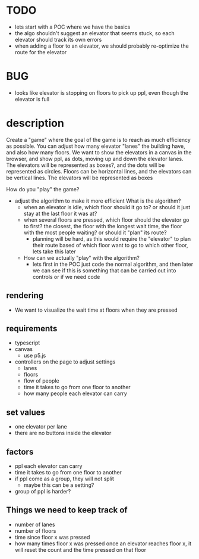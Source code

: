 # TODO
- lets start with a POC where we have the basics
- the algo shouldn't suggest an elevator that seems stuck, so each elevator should track its own errors
- when adding a floor to an elevator, we should probably re-optimize the route for the elevator

# BUG
- looks like elevator is stopping on floors to pick up ppl, even though the elevator is full


# description
Create a "game" where the goal of the game is to reach as much efficiency as possible. You can adjust how many elevator "lanes" the building have, and also how many floors.
We want to show the elevators in a canvas in the browser, and show ppl, as dots, moving up and down the elevator lanes. The elevators will be represented as boxes?, and the dots will be represented as circles.
Floors can be horizontal lines, and the elevators can be vertical lines. The elevators will be represented as boxes

How do you "play" the game?
- adjust the algorithm to make it more efficient
  What is the algorithm?
  - when an elevator is idle, which floor should it go to? or should it just stay at the last floor it was at?
  - when several floors are pressed, which floor should the elevator go to first?
    the closest, the floor with the longest wait time, the floor with the most people waiting? or should it "plan" its route?
    - planning will be hard, as this would require the "elevator" to plan their route based of which floor want to go to which other floor,
      lets take this later
  - How can we actually "play" with the algorithm?
    - lets first in the POC just code the normal algorithm, and then later we can see if this is something that can be carried out into controls or if we need code
        
    

## rendering
- We want to visualize the wait time at floors when they are pressed

## requirements
- typescript
- canvas
    - use p5.js
- controllers on the page to adjust settings
    - lanes
    - floors
    - flow of people
    - time it takes to go from one floor to another
    - how many people each elevator can carry
## set values
- one elevator per lane
- there are no buttons inside the elevator
## factors
- ppl each elevator can carry
- time it takes to go from one floor to another
- if ppl come as a group, they will not split
  - maybe this can be a setting?
- group of ppl is harder?
## Things we need to keep track of
- number of lanes
- number of floors
- time since floor x was pressed
- how many times floor x was pressed
  once an elevator reaches floor x, it will reset the count and the time pressed on that floor

